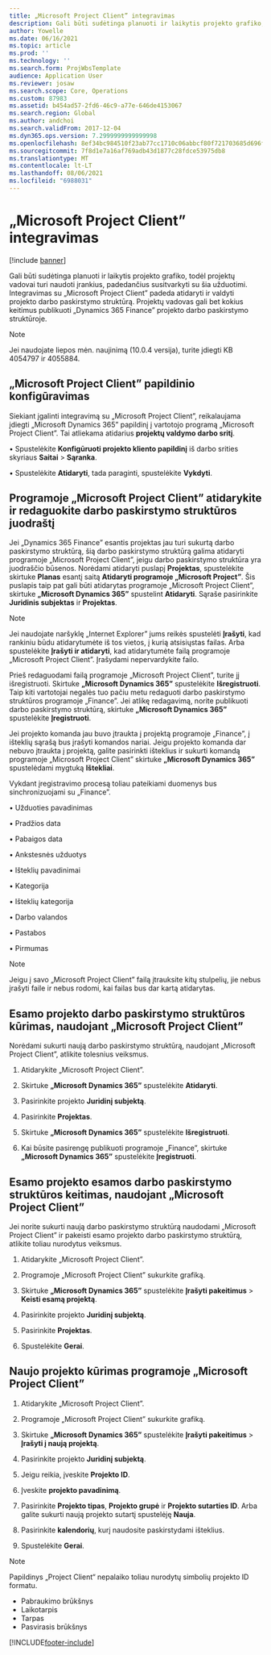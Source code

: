 ```yaml
---
title: „Microsoft Project Client” integravimas
description: Gali būti sudėtinga planuoti ir laikytis projekto grafiko, todėl projektų vadovai turi naudoti įrankius, padedančius susitvarkyti su šia užduotimi. Integravimas su „Microsoft Project Client” padeda atidaryti ir valdyti projekto darbo paskirstymo struktūrą.
author: Yowelle
ms.date: 06/16/2021
ms.topic: article
ms.prod: ''
ms.technology: ''
ms.search.form: ProjWbsTemplate
audience: Application User
ms.reviewer: josaw
ms.search.scope: Core, Operations
ms.custom: 87983
ms.assetid: b454ad57-2fd6-46c9-a77e-646de4153067
ms.search.region: Global
ms.author: andchoi
ms.search.validFrom: 2017-12-04
ms.dyn365.ops.version: 7.2999999999999998
ms.openlocfilehash: 8ef34bc984510f23ab77cc1710c06abbcf80f721703685d696fea28eeaddd732
ms.sourcegitcommit: 7f8d1e7a16af769adb43d1877c28fdce53975db8
ms.translationtype: MT
ms.contentlocale: lt-LT
ms.lasthandoff: 08/06/2021
ms.locfileid: "6988031"
---
```

# <a name="microsoft-project-client-integration"></a>„Microsoft Project Client” integravimas

[!include [banner](../includes/banner.md)]

Gali būti sudėtinga planuoti ir laikytis projekto grafiko, todėl projektų vadovai turi naudoti įrankius, padedančius susitvarkyti su šia užduotimi. Integravimas su „Microsoft Project Client” padeda atidaryti ir valdyti projekto darbo paskirstymo struktūrą. Projektų vadovas gali bet kokius keitimus publikuoti „Dynamics 365 Finance” projekto darbo paskirstymo struktūroje.

> [!NOTE]
> Jei naudojate liepos mėn. naujinimą (10.0.4 versija), turite įdiegti KB 4054797 ir 4055884.

## <a name="configure-the-microsoft-project-client-add-in"></a>„Microsoft Project Client” papildinio konfigūravimas
Siekiant įgalinti integravimą su „Microsoft Project Client”, reikalaujama įdiegti „Microsoft Dynamics 365” papildinį į vartotojo programą „Microsoft Project Client”. Tai atliekama atidarius **projektų valdymo darbo sritį**.

• Spustelėkite **Konfigūruoti projekto kliento papildinį** iš darbo srities skyriaus **Saitai** > **Sąranka**.

• Spustelėkite **Atidaryti**, tada paraginti, spustelėkite **Vykdyti**.

## <a name="open-and-edit-an-existing-draft-work-breakdown-structure-in-microsoft-project-client"></a>Programoje „Microsoft Project Client” atidarykite ir redaguokite darbo paskirstymo struktūros juodraštį
Jei „Dynamics 365 Finance” esantis projektas jau turi sukurtą darbo paskirstymo struktūrą, šią darbo paskirstymo struktūrą galima atidaryti programoje „Microsoft Project Client”, jeigu darbo paskirstymo struktūra yra juodraščio būsenos. Norėdami atidaryti puslapį **Projektas**, spustelėkite skirtuke **Planas** esantį saitą **Atidaryti programoje „Microsoft Project”**. Šis puslapis taip pat gali būti atidarytas programoje „Microsoft Project Client”, skirtuke **„Microsoft Dynamics 365”** spustelint **Atidaryti**. Sąraše pasirinkite **Juridinis subjektas** ir **Projektas**.

> [!NOTE]
> Jei naudojate naršyklę „Internet Explorer” jums reikės spustelėti **Įrašyti**, kad rankiniu būdu atidarytumėte iš tos vietos, į kurią atsisiųstas failas. Arba spustelėkite **Įrašyti ir atidaryti**, kad atidarytumėte failą programoje „Microsoft Project Client”. Įrašydami nepervardykite failo.

Prieš redaguodami failą programoje „Microsoft Project Client”, turite jį išregistruoti. Skirtuke **„Microsoft Dynamics 365”** spustelėkite **Išregistruoti**. Taip kiti vartotojai negalės tuo pačiu metu redaguoti darbo paskirstymo struktūros programoje „Finance”. Jei atlikę redagavimą, norite publikuoti darbo paskirstymo struktūrą, skirtuke **„Microsoft Dynamics 365”** spustelėkite **Įregistruoti**.

Jei projekto komanda jau buvo įtraukta į projektą programoje „Finance”, į išteklių sąrašą bus įrašyti komandos nariai. Jeigu projekto komanda dar nebuvo įtraukta į projektą, galite pasirinkti išteklius ir sukurti komandą programoje „Microsoft Project Client” skirtuke **„Microsoft Dynamics 365”** spustelėdami mygtuką **Ištekliai**. 

Vykdant įregistravimo procesą toliau pateikiami duomenys bus sinchronizuojami su „Finance”.

•   Užduoties pavadinimas

•   Pradžios data

•   Pabaigos data

•   Ankstesnės užduotys

•   Išteklių pavadinimai

•   Kategorija

•   Išteklių kategorija

•   Darbo valandos

•   Pastabos

•   Pirmumas

> [!NOTE]
> Jeigu į savo „Microsoft Project Client” failą įtrauksite kitų stulpelių, jie nebus įrašyti faile ir nebus rodomi, kai failas bus dar kartą atidarytas.

## <a name="create-the-work-breakdown-structure-for-an-existing-project-using-microsoft-project-client"></a>Esamo projekto darbo paskirstymo struktūros kūrimas, naudojant „Microsoft Project Client”
Norėdami sukurti naują darbo paskirstymo struktūrą, naudojant „Microsoft Project Client”, atlikite tolesnius veiksmus.


1.  Atidarykite „Microsoft Project Client”.

2.  Skirtuke **„Microsoft Dynamics 365”** spustelėkite **Atidaryti**.

3.  Pasirinkite projekto **Juridinį subjektą**.

4.  Pasirinkite **Projektas**.

5.  Skirtuke **„Microsoft Dynamics 365”** spustelėkite **Išregistruoti**.

6.  Kai būsite pasirengę publikuoti programoje „Finance”, skirtuke **„Microsoft Dynamics 365”** spustelėkite **Įregistruoti**.

## <a name="replace-the-existing-work-breakdown-structure-for-an-existing-project-using-microsoft-project-client"></a>Esamo projekto esamos darbo paskirstymo struktūros keitimas, naudojant „Microsoft Project Client”
Jei norite sukurti naują darbo paskirstymo struktūrą naudodami „Microsoft Project Client” ir pakeisti esamo projekto darbo paskirstymo struktūrą, atlikite toliau nurodytus veiksmus.

1.  Atidarykite „Microsoft Project Client”.

2.  Programoje „Microsoft Project Client” sukurkite grafiką.

3.  Skirtuke **„Microsoft Dynamics 365”** spustelėkite **Įrašyti pakeitimus** > **Keisti esamą projektą**.

4.  Pasirinkite projekto **Juridinį subjektą**.

5.  Pasirinkite **Projektas**.

6.  Spustelėkite **Gerai**.

## <a name="create-a-new-project-from-within-microsoft-project-client"></a>Naujo projekto kūrimas programoje „Microsoft Project Client”


1.  Atidarykite „Microsoft Project Client”.

2.  Programoje „Microsoft Project Client” sukurkite grafiką.

3.  Skirtuke **„Microsoft Dynamics 365”** spustelėkite **Įrašyti pakeitimus** > **Įrašyti į naują projektą**.

4.  Pasirinkite projekto **Juridinį subjektą**.

5.  Jeigu reikia, įveskite **Projekto ID**.

6.  Įveskite **projekto pavadinimą**.

7.  Pasirinkite **Projekto tipas**, **Projekto grupė** ir **Projekto sutarties ID**. Arba galite sukurti naują projekto sutartį spustelėję **Nauja**.

8.  Pasirinkite **kalendorių**, kurį naudosite paskirstydami išteklius.

11. Spustelėkite **Gerai**.

> [!NOTE]
> Papildinys „Project Client“ nepalaiko toliau nurodytų simbolių projekto ID formatu.
> 
>   - Pabraukimo brūkšnys
>   - Laikotarpis
>   - Tarpas
>   - Pasvirasis brūkšnys

[!INCLUDE[footer-include](../includes/footer-banner.md)]
